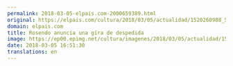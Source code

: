 ```yaml
---
permalink: 2018-03-05-elpais.com-2000659389.html
original: https://elpais.com/cultura/2018/03/05/actualidad/1520260988_531582.html#?ref=rss&format=simple&link=link
domain: elpais.com
title: Rosendo anuncia una gira de despedida
image: https://ep00.epimg.net/cultura/imagenes/2018/03/05/actualidad/1520260988_531582_1520261581_rrss_normal.jpg
date: 2018-03-05 16:51:30
translations: en
---
```


